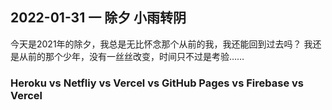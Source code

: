 ## 2022-01-31 一 除夕 小雨转阴
今天是2021年的除夕，我总是无比怀念那个从前的我，我还能回到过去吗？ 我还是从前的那个少年，没有一丝丝改变，时间只不过是考验……

### Heroku vs Netfliy vs Vercel vs GitHub Pages vs Firebase vs Vercel